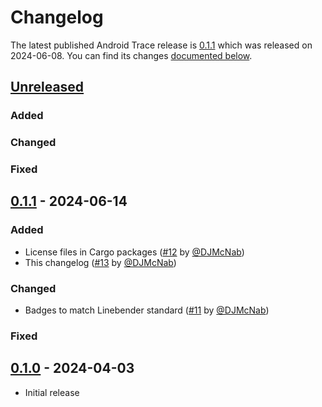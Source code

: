 <!-- Instructions

This changelog follows the patterns described here: <https://keepachangelog.com/en/>.

Subheadings to categorize changes are `added, changed, deprecated, removed, fixed, security`.

-->

# Changelog

The latest published Android Trace release is [0.1.1](#011---2024-06-14) which was released on 2024-06-08.
You can find its changes [documented below](#011---2024-06-14).

## [Unreleased]

### Added

### Changed

### Fixed

## [0.1.1] - 2024-06-14

### Added

- License files in Cargo packages ([#12] by [@DJMcNab])
- This changelog ([#13] by [@DJMcNab])

### Changed

- Badges to match Linebender standard ([#11] by [@DJMcNab])

### Fixed

## [0.1.0] - 2024-04-03

- Initial release

[@DJMcNab]: https://github.com/DJMcNab

[#11]: https://github.com/linebender/android_trace/pull/11
[#12]: https://github.com/linebender/android_trace/pull/12
[#13]: https://github.com/linebender/android_trace/pull/13

[Unreleased]: https://github.com/linebender/android_trace/compare/v0.1.1...HEAD
[0.1.1]: https://github.com/linebender/android_trace/compare/v0.1.0...v0.1.1
[0.1.0]: https://github.com/linebender/android_trace/releases/tag/v0.1.0
